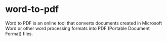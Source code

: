 # word-to-pdf
Word to PDF is an online tool that converts documents created in Microsoft Word or other word processing formats into PDF (Portable Document Format) files.
